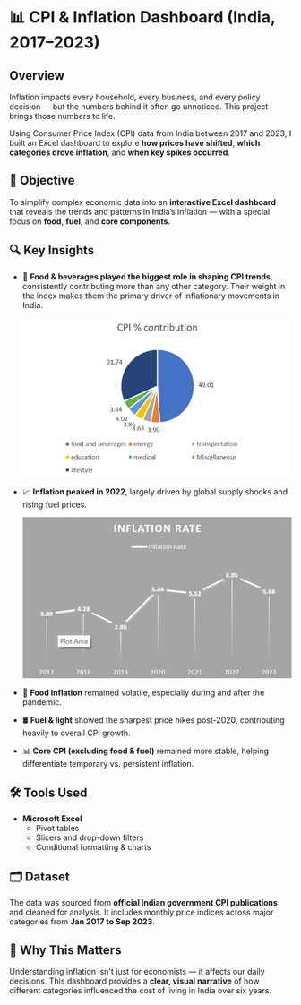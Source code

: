 # 📊 CPI & Inflation Dashboard (India, 2017–2023)

## Overview

Inflation impacts every household, every business, and every policy decision — but the numbers behind it often go unnoticed. This project brings those numbers to life.

Using Consumer Price Index (CPI) data from India between 2017 and 2023, I built an Excel dashboard to explore **how prices have shifted**, **which categories drove inflation**, and **when key spikes occurred**.

## 🎯 Objective

To simplify complex economic data into an **interactive Excel dashboard** that reveals the trends and patterns in India’s inflation — with a special focus on **food**, **fuel**, and **core components**.

## 🔍 Key Insights

- 🥦 **Food & beverages played the biggest role in shaping CPI trends**, consistently contributing more than any other category. Their weight in the index makes them the primary driver of inflationary movements in India.

  ![Food & Beverages Contribution](images/cpi_contribution-piechart.png)

- 📈 **Inflation peaked in 2022**, largely driven by global supply shocks and rising fuel prices.

  ![Inflation Trend](images/yoy_trend.png)
  
- 🍚 **Food inflation** remained volatile, especially during and after the pandemic.
- 🛢️ **Fuel & light** showed the sharpest price hikes post-2020, contributing heavily to overall CPI growth.
- 📊 **Core CPI (excluding food & fuel)** remained more stable, helping differentiate temporary vs. persistent inflation.

## 🛠️ Tools Used

- **Microsoft Excel**
  - Pivot tables
  - Slicers and drop-down filters
  - Conditional formatting & charts

## 🗂️ Dataset

The data was sourced from **official Indian government CPI publications** and cleaned for analysis. It includes monthly price indices across major categories from **Jan 2017 to Sep 2023**.

## 🧭 Why This Matters

Understanding inflation isn't just for economists — it affects our daily decisions. This dashboard provides a **clear, visual narrative** of how different categories influenced the cost of living in India over six years.
